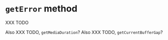 # `getError` method

XXX TODO

Also XXX TODO, `getMediaDuration`?
Also XXX TODO, `getCurrentBufferGap`?

